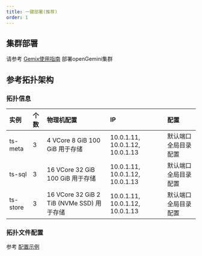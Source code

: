 ```yaml
---
title: 一键部署(推荐)
order: 1
---
```


## 集群部署

请参考 [Gemix使用指南](../reference/gemix_manual.md) 部署openGemini集群

## 参考拓扑架构

### 拓扑信息

| 实例     | 个数 | 物理机配置                                | IP                              | 配置                  |
| :------- | :--- | :---------------------------------------- | :------------------------------ | :-------------------- |
| ts-meta  | 3    | 4 VCore 8 GiB 100 GiB 用于存储            | 10.0.1.11, 10.0.1.12, 10.0.1.13 | 默认端口 全局目录配置 |
| ts-sql   | 3    | 16 VCore 32 GiB 100 GiB 用于存储          | 10.0.1.11, 10.0.1.12, 10.0.1.13 | 默认端口 全局目录配置 |
| ts-store | 3    | 16 VCore 32 GiB 2 TiB (NVMe SSD) 用于存储 | 10.0.1.11, 10.0.1.12, 10.0.1.13 | 默认端口 全局目录配置 |

### 拓扑文件配置

参考 [配置示例](../reference/gemix_manual.md#配置示例)

